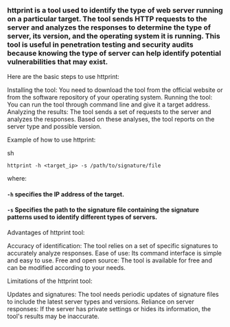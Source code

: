 ### httprint is a tool used to identify the type of web server running on a particular target. The tool sends HTTP requests to the server and analyzes the responses to determine the type of server, its version, and the operating system it is running. This tool is useful in penetration testing and security audits because knowing the type of server can help identify potential vulnerabilities that may exist.

Here are the basic steps to use httprint:

 Installing the tool: You need to download the tool from the official website or from the software repository of your operating system.
 Running the tool: You can run the tool through command line and give it a target address.
 Analyzing the results: The tool sends a set of requests to the server and analyzes the responses. Based on these analyses, the tool reports on the server type and possible version.

Example of how to use httprint:

sh

```
httprint -h <target_ip> -s /path/to/signature/file
```
where:

 #### ```-h``` specifies the IP address of the target.
 #### ```-s``` Specifies the path to the signature file containing the signature patterns used to identify different types of servers.

Advantages of httprint tool:

 Accuracy of identification: The tool relies on a set of specific signatures to accurately analyze responses.
 Ease of use: Its command interface is simple and easy to use.
 Free and open source: The tool is available for free and can be modified according to your needs.

Limitations of the httprint tool:

 Updates and signatures: The tool needs periodic updates of signature files to include the latest server types and versions.
 Reliance on server responses: If the server has private settings or hides its information, the tool's results may be inaccurate.
